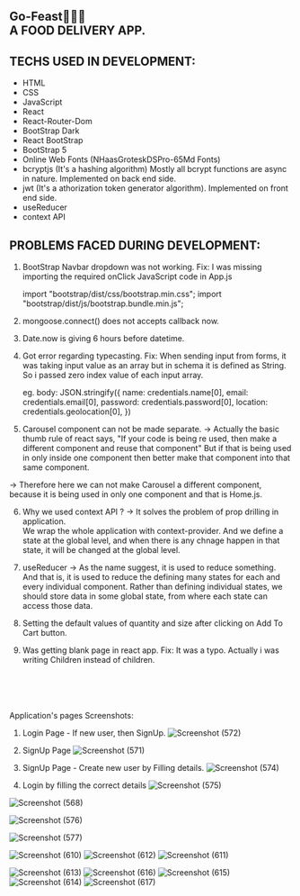 Go-Feast🍕🍔🍗 <br />  A FOOD DELIVERY APP.   
----------------------------------------------------------------------------------

TECHS USED IN DEVELOPMENT:
--------------------------

+ HTML
+ CSS
+ JavaScript
+ React
+ React-Router-Dom
+ BootStrap Dark
+ React BootStrap
+ BootStrap 5
+ Online Web Fonts (NHaasGroteskDSPro-65Md Fonts)
+ bcryptjs (It's a hashing algorithm) Mostly all bcrypt functions are async in nature. Implemented on back end side.
+ jwt (It's a athorization token generator algorithm). Implemented on front end side.
+ useReducer
+ context API


PROBLEMS FACED DURING DEVELOPMENT: 
----------------------------------

1. BootStrap Navbar dropdown was not working.
Fix: I was missing importing the required onClick JavaScript code in App.js

	 import "bootstrap/dist/css/bootstrap.min.css";
	 import "bootstrap/dist/js/bootstrap.bundle.min.js";
 
 2. mongoose.connect() does not accepts callback now.
 3. Date.now is giving 6 hours before datetime.
 
 4. Got error regarding typecasting. 
 Fix: When sending input from forms, it was taking input value as an array but in schema it is defined as
      String. So i passed zero index value of each input array.
	  
	  eg. body: JSON.stringify({
                name: credentials.name[0],
                email: credentials.email[0],
                password: credentials.password[0],
                location: credentials.geolocation[0],
            })
		
5. Carousel component can not be made separate. 
-> Actually the basic thumb rule of react says, "If your code is being re used, then make a different
   component and reuse that component" But if that is being used in only inside one component then 
   better make that component into that same component.
  
-> Therefore here we can not make Carousel a different component, because it is being used in only one component and that is Home.js.  
			
			
6. Why we used context API ?
-> It solves the problem of prop drilling in application.	
   We wrap the whole application with context-provider. And we define a state at the global level, and when there is any chnage happen in that
   state, it will be changed at the global level.
   
7. useReducer -> As the name suggest, it is used to reduce something. And that is, it is used to reduce the defining many states for each and every individual component.
				 Rather than defining individual states, we should store data in some global state, from where each state can access those data.
   
8. Setting the default values of quantity and size after clicking on Add To Cart button.
9. Was getting blank page in react app.
Fix: It was a typo. Actually i was writing Children instead of children.
<br />
<br />
<br />
<br />
Application's pages Screenshots:
<br />

1. Login Page - If new user, then SignUp.
![Screenshot (572)](https://github.com/Abhishek-hash/Go_Feast/assets/54746811/47531572-84d5-4002-a7bc-1dcab7672d3c)

2. SignUp Page
![Screenshot (571)](https://github.com/Abhishek-hash/Go_Feast/assets/54746811/faa38749-8ae7-4ae0-bfe8-c9c686c75280)

3. SignUp Page - Create new user by Filling details.
![Screenshot (574)](https://github.com/Abhishek-hash/Go_Feast/assets/54746811/b8949923-d2f2-4581-b2f7-9ae28535ef7c)

4. Login by filling the correct details
![Screenshot (575)](https://github.com/Abhishek-hash/Go_Feast/assets/54746811/7b421af5-bf46-4876-802a-0dfa248def63)

![Screenshot (568)](https://github.com/Abhishek-hash/Go_Feast/assets/54746811/13b1d5d8-6f74-4210-ae48-fea212d6aadd)

![Screenshot (576)](https://github.com/Abhishek-hash/Go_Feast/assets/54746811/4e4849be-cbdd-45f0-9c5e-8656d4cd904d)

![Screenshot (577)](https://github.com/Abhishek-hash/Go_Feast/assets/54746811/2e62eab8-8cc8-45fc-8823-0ea93c9a9d07)

![Screenshot (610)](https://github.com/Abhishek-hash/Go_Feast/assets/54746811/20d76f26-cb64-4647-b71c-69ef5676e772)
![Screenshot (612)](https://github.com/Abhishek-hash/Go_Feast/assets/54746811/132200f6-9c03-4634-8055-be7d6f3d507c)
![Screenshot (611)](https://github.com/Abhishek-hash/Go_Feast/assets/54746811/65f3e1c9-2571-4094-a2f9-2384d2446b59)

![Screenshot (613)](https://github.com/Abhishek-hash/Go_Feast/assets/54746811/f0d463d7-ba46-442f-aba7-eea6d9f2859d)
![Screenshot (616)](https://github.com/Abhishek-hash/Go_Feast/assets/54746811/06ac6a56-c8bc-4d93-91cc-7a23847b3aa2)
![Screenshot (615)](https://github.com/Abhishek-hash/Go_Feast/assets/54746811/52959fb5-927b-44ce-b064-aa7c18cb7db7)
![Screenshot (614)](https://github.com/Abhishek-hash/Go_Feast/assets/54746811/6e50a3ef-9c67-4f64-aa3e-a783fc005c21)
![Screenshot (617)](https://github.com/Abhishek-hash/Go_Feast/assets/54746811/ac99989a-2208-4098-aa73-8a9300e61a04)
